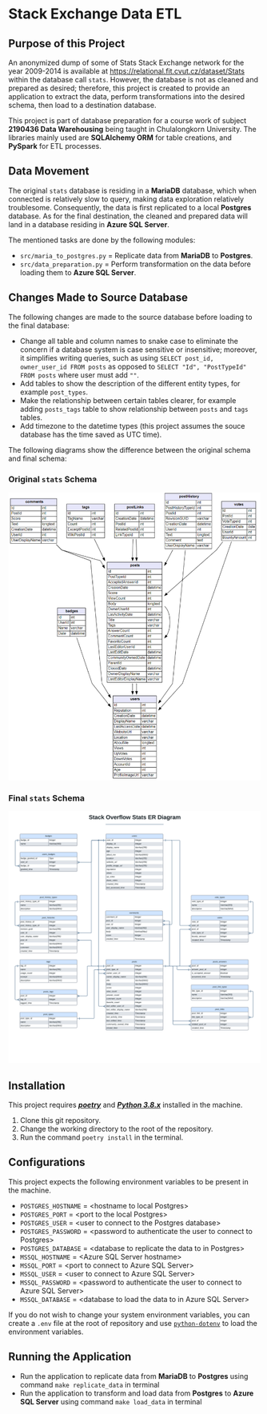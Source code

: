 # Stack Exchange Data ETL
## Purpose of this Project
An anonymized dump of some of Stats Stack Exchange network for the year 2009-2014 is available at https://relational.fit.cvut.cz/dataset/Stats 
within the database call `stats`. However, the database is not as cleaned and prepared as desired; therefore, this project is created to provide
an application to extract the data, perform transformations into the desired schema, then load to a destination database.

This project is part of database preparation for a course work of subject **2190436 Data Warehousing** being taught in Chulalongkorn University. The libraries 
mainly used are **SQLAlchemy ORM** for table creations, and **PySpark** for ETL processes.

## Data Movement
The original `stats` database is residing in a **MariaDB** database, which when connected is relatively slow to query, making data exploration relatively
troublesome. Consequently, the data is first replicated to a local **Postgres** database. As for the final destination, the cleaned and prepared data will land 
in a database residing in **Azure SQL Server**.

The mentioned tasks are done by the following modules:
  - `src/maria_to_postgres.py` = Replicate data from **MariaDB** to **Postgres**.
  - `src/data_preparation.py` = Perform transformation on the data before loading them to **Azure SQL Server**.

## Changes Made to Source Database
The following changes are made to the source database before loading to the final database:
  - Change all table and column names to snake case to eliminate the concern if a database system is case sensitive or insensitive; moreover, it simplifies
    writing queries, such as using `SELECT post_id, owner_user_id FROM posts` as opposed to `SELECT "Id", "PostTypeId" FROM posts` where user must add `""`.
  - Add tables to show the description of the different entity types, for example `post_types`.
  - Make the relationship between certain tables clearer, for example adding `posts_tags` table to show relationship between `posts` and `tags` tables.
  - Add timezone to the datetime types (this project assumes the souce database has the time saved as UTC time).

The following diagrams show the difference between the original schema and final schema:

### Original `stats` Schema
![Original `stats` schema](/assets/orig_schema.png)

### Final `stats` Schema
![Final `stats` schema](/assets/stats_schema.png)

## Installation
This project requires [***poetry***](https://python-poetry.org/) and [***Python 3.8.x***](https://www.python.org/) installed in the machine.
  1. Clone this git repository.
  2. Change the working directory to the root of the repository.
  3. Run the command `poetry install` in the terminal.

## Configurations
This project expects the following environment variables to be present in the machine.
  - `POSTGRES_HOSTNAME` = \<hostname to local Postgres\>
  - `POSTGRES_PORT` = \<port to the local Postgres\>
  - `POSTGRES_USER` = \<user to connect to the Postgres database\>
  - `POSTGRES_PASSWORD` = \<password to authenticate the user to connect to Postgres\>
  - `POSTGRES_DATABASE` = \<database to replicate the data to in Postgres\>
  - `MSSQL_HOSTNAME` = \<Azure SQL Server hostname\>
  - `MSSQL_PORT` = \<port to connect to Azure SQL Server\>
  - `MSSQL_USER` = \<user to connect to Azure SQL Server\>
  - `MSSQL_PASSWORD` = \<password to authenticate the user to connect to Azure SQL Server\>
  - `MSSQL_DATABASE` = \<database to load the data to in Azure SQL Server\>
 
 If you do not wish to change your system environment variables, you can create a `.env` file at the root of repository and use 
 [`python-dotenv`](https://github.com/theskumar/python-dotenv) to load the environment variables.
 
 ## Running the Application
 - Run the application to replicate data from **MariaDB** to **Postgres** using command `make replicate_data` in terminal
 - Run the application to transform and load data from **Postgres** to **Azure SQL Server** using command `make load_data` in terminal
